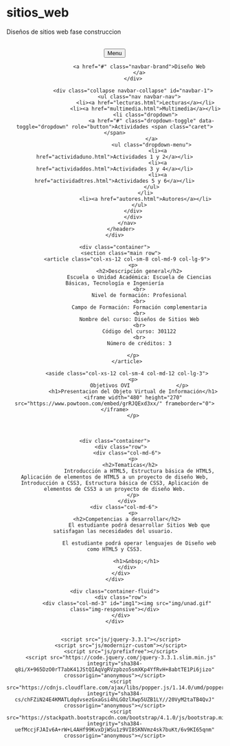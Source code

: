 # sitios_web
Diseños de sitios web fase construccion
<!DOCTYPE html>
<html lang="es">
<head>
	<meta charset="utf-8">
	<title>Inicio</title>
	<link rel="stylesheet" type="text/css" href="css/estilos.css">
	<link rel="stylesheet" href="https://stackpath.bootstrapcdn.com/bootstrap/4.1.0/css/bootstrap.min.css" integrity="sha384-9gVQ4dYFwwWSjIDZnLEWnxCjeSWFphJiwGPXr1jddIhOegiu1FwO5qRGvFXOdJZ4" crossorigin="anonymous">
</head>
<body>
	<div class="container-fluid">
		<br>
		<header>
				<nav class="navbar navbar-default" id="nav1">
				<div class="container-fluid">
				<div class="navbar-header">
					<button type="button" class="navbar-toggle collapsed" data-toggle="collapse" data-target="#navbar-1">
						<span class="sr-only">Menu</span>
						<span class="icon-bar"></span>
						<span class="icon-bar"></span>
						<span class="icon-bar"></span>
					</button>

					<a href="#" class="navbar-brand">Diseño Web
					</a>
				</div>

				<div class="collapse navbar-collapse" id="navbar-1">
					<ul class="nav navbar-nav">
						<li><a href="lecturas.html">Lecturas</a></li>
						<li><a href="multimedia.html">Multimedia</a></li>
						<li class="dropdown">
							<a href="#" class="dropdown-toggle" data-toggle="dropdown" role="button">Actividades <span class="caret"></span>
							</a>
							<ul class="dropdown-menu">
								<li><a href="actividaduno.html">Actividades 1 y 2</a></li>
								<li><a href="actividaddos.html">Actividades 3 y 4</a></li>
								<li><a href="actividadtres.html">Actividades 5 y 6</a></li>
							</ul>
						</li>
						<li><a href="autores.html">Autores</a></li>
					</ul>
				</div>
				</div>
			</nav>
		</header>
	</div>

	<div class="container">
		<section class="main row">
			<article class="col-xs-12 col-sm-8 col-md-9 col-lg-9">
				<p>
					<h2>Descripción general</h2>
					Escuela o Unidad Académica: Escuela de Ciencias Básicas, Tecnología e Ingeniería
					<br>
					Nivel de formación: Profesional
					<br>
					Campo de Formación: Formación complementaria
					<br>
					Nombre del curso: Diseños de Sitios Web
					<br>
					Código del curso: 301122
					<br>
					Número de créditos: 3

				</p>
			</article>

			<aside class="col-xs-12 col-sm-4 col-md-12 col-lg-3">
				<p>
					Objetivos OVI				</p>
				<h1>Presentacion del Objeto Virtual de Información</h1>
				<iframe width="480" height="270" src="https://www.powtoon.com/embed/grRJQExd3xx/" frameborder="0"></iframe>
				</p>
<p>&nbsp;</p>
			</aside>
		</section>
	</div>

	<div class="container">
		<div class="row">
			<div class="col-md-6">
				<p>
			  <h2>Tematicas</h2>
					Introducción a HTML5, Estructura básica de HTML5, Aplicación de elementos de HTML5 a un proyecto de diseño Web, Introducción a CSS3, Estructura básica de CSS3, Aplicación de elementos de CSS3 a un proyecto de diseño Web.
				</p>
			</div>
		  <div class="col-md-6">
				<p>
			<h2>Competencias a desarrollar</h2>
					El estudiante podrá desarrollar Sitios Web que satisfagan las necesidades del usuario. 

					El estudiante podrá operar lenguajes de Diseño web como HTML5 y CSS3.
					
				  <h1>&nbsp;</h1>
			</div>
		</div>
	</div>

	<div class="container-fluid">
		<div class="row">
			<div class="col-md-3" id="img1"><img src="img/unad.gif" class="img-responsive"></div>
		</div>
	</div>


		<script src="js/jquery-3.3.1"></script>
		<script src="js/modernizr-custom"></script>
		<script src="js/prefixfree"></script>
		<script src="https://code.jquery.com/jquery-3.3.1.slim.min.js" integrity="sha384-q8i/X+965DzO0rT7abK41JStQIAqVgRVzpbzo5smXKp4YfRvH+8abtTE1Pi6jizo" crossorigin="anonymous"></script>
		<script src="https://cdnjs.cloudflare.com/ajax/libs/popper.js/1.14.0/umd/popper.min.js" integrity="sha384-cs/chFZiN24E4KMATLdqdvsezGxaGsi4hLGOzlXwp5UZB1LY//20VyM2taTB4QvJ" crossorigin="anonymous"></script>
		<script src="https://stackpath.bootstrapcdn.com/bootstrap/4.1.0/js/bootstrap.min.js" integrity="sha384-uefMccjFJAIv6A+rW+L4AHf99KvxDjWSu1z9VI8SKNVmz4sk7buKt/6v9KI65qnm" crossorigin="anonymous"></script>
		
		
</body>
</html>
